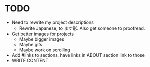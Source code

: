 # TODO

- Need to rewrite my project descriptions
  - Rewrite Japanese, to ます形. Also get someone to proofread.
- Get better images for projects
  - Maybe bigger images
  - Maybe gifs
  - Maybe work on scrolling
- Add #links to sections, have links in ABOUT section link to those
- WRITE CONTENT
